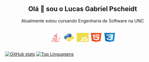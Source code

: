 <p align="center">
 <h2 align="center">Olá 👋 sou o Lucas Gabriel Pscheidt</h2>
 <p align="center">Atualmente estou cursando Engenharia de Software na UNC</p>
</p>

<div style="display: inline_block" align="center"><br>
    <img align="center" alt="L-Python" height="30" width="40" src="https://raw.githubusercontent.com/devicons/devicon/master/icons/java/java-plain.svg">
    <img align="center" alt="L-Python" height="30" width="40" src="https://raw.githubusercontent.com/devicons/devicon/master/icons/python/python-original.svg">
    <img align="center" alt="L-Js" height="30" width="40" src="https://raw.githubusercontent.com/devicons/devicon/master/icons/javascript/javascript-plain.svg">
  <img align="center" alt="L-HTML" height="30" width="40" src="https://raw.githubusercontent.com/devicons/devicon/master/icons/html5/html5-original.svg">
  <img align="center" alt="L-CSS" height="30" width="40" src="https://raw.githubusercontent.com/devicons/devicon/master/icons/css3/css3-original.svg">
</div>
<br>

[![GitHub stats](https://github-readme-stats.vercel.app/api?username=GPSLucas&show_icons=true&theme=radical)](https://github.com/GPSLucas/github-readme-stats)
[![Top Linguagens](https://github-readme-stats.vercel.app/api/top-langs/?username=GPSLucas&layout=compact)](https://github.com/GPSLucas/github-readme-stats)
